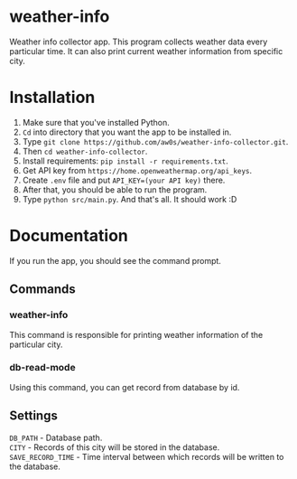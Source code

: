 # weather-info
Weather info collector app. This program collects weather data every particular time. It can also print current weather information from specific city. 

# Installation
1. Make sure that you've installed Python.
2. `Cd` into directory that you want the app to be installed in.  
3. Type `git clone https://github.com/aw0s/weather-info-collector.git`.  
4. Then `cd weather-info-collector`.  
6. Install requirements: `pip install -r requirements.txt`.  
7. Get API key from `https://home.openweathermap.org/api_keys`.  
8. Create `.env` file and put `API_KEY=(your API key)` there.
10. After that, you should be able to run the program.  
11. Type `python src/main.py`.  And that's all. It should work :D  

 # Documentation
 If you run the app, you should see the command prompt.
 
 ## Commands
 ### weather-info
 This command is responsible for printing weather information of the particular city.
 
 ### db-read-mode
 Using this command, you can get record from database by id.
 
 ## Settings
 `DB_PATH` - Database path.  
 `CITY` - Records of this city will be stored in the database.  
 `SAVE_RECORD_TIME` - Time interval between which records will be written to the database. 

